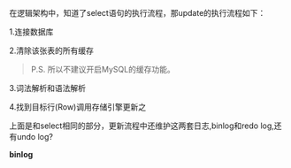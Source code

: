 在逻辑架构中，知道了select语句的执行流程，那update的执行流程如下：

1.连接数据库

2.清除该张表的所有缓存

> P.S. 所以不建议开启MySQL的缓存功能。

3.词法解析和语法解析

4.找到目标行(Row)调用存储引擎更新之

上面是和select相同的部分，更新流程中还维护这两套日志,binlog和redo log,还有undo log? 

**binlog**


